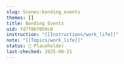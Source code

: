 ```yaml
---
slug: Scenes:bonding_events
themes: []
title: Bonding Events
uid: fd7f867050c8
instruction: "[[Instructions/work_life]]"
note: "[[Topics/work_life]]"
status: 🔳 Placeholder
last-checked: 2025-08-21
---
```

